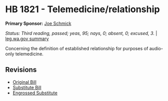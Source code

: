 # HB 1821 - Telemedicine/relationship
**Primary Sponsor:** [Joe Schmick](/person/leg/joe.schmick.md)

*Status: Third reading, passed; yeas, 95; nays, 0; absent, 0; excused, 3.* | [leg.wa.gov summary](https://app.leg.wa.gov/billsummary?BillNumber=1821&Year=2021)

Concerning the definition of established relationship for purposes of audio-only telemedicine.

## Revisions
* [Original Bill](1/)
* [Substitute Bill](S/)
* [Engrossed Substitute](S.E/)